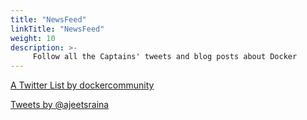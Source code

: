 ```yaml
---
title: "NewsFeed"
linkTitle: "NewsFeed"
weight: 10
description: >-
     Follow all the Captains' tweets and blog posts about Docker
---
```




<a class="twitter-timeline" data-width="600" data-height="6000" data-link-color="#cc0000" data-chrome="noscrollbar transparent" data-tweet-limit="4" data-border-color="#cc0000" href="https://twitter.com/dockercommunity/lists/dockercaptains-55156?ref_src=twsrc%5Etfw">A Twitter List by dockercommunity</a> <script async src="https://platform.twitter.com/widgets.js" charset="utf-8"></script>


<a class="twitter-timeline"  href="https://twitter.com/ajeetsraina" width="350" height="400" data-theme="light" data-link-color="#cc0000" data-chrome="noscrollbar transparent" data-tweet-limit="4" data-border-color="#cc0000"  
 data-widget-id="343079795556491265">Tweets by @ajeetsraina</a> 








